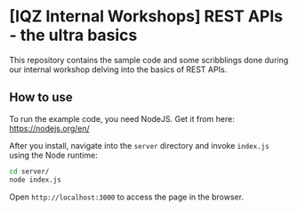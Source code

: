 # [IQZ Internal Workshops] REST APIs - the ultra basics

This repository contains the sample code and some scribblings done during our internal workshop delving into the basics of REST APIs.

## How to use

To run the example code, you need NodeJS. Get it from here: https://nodejs.org/en/

After you install, navigate into the `server` directory and invoke `index.js` using the Node runtime:

```bash
cd server/
node index.js
```

Open `http://localhost:3000` to access the page in the browser.